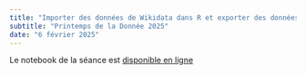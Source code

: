 ```yaml
---
title: "Importer des données de Wikidata dans R et exporter des données de Mastodon vers Wikidata"
subtitle: "Printemps de la Donnée 2025"
date: "6 février 2025"
---
```


Le notebook de la séance est [disponible en ligne](https://damienbelveze.github.io/wikidata_workshop/workshop.nb.html)

